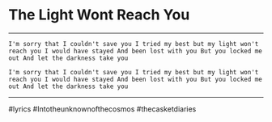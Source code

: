 # The Light Wont Reach You

---

``I'm sorry that
I couldn't save you
I tried my best
but my light won't reach you
I would have stayed
And been lost with you
But you locked me out
And let the darkness take you``

``I'm sorry that
I couldn't save you
I tried my best
but my light won't reach you
I would have stayed
And been lost with you
But you locked me out
And let the darkness take you``

---

#lyrics #Intotheunknownofthecosmos #thecasketdiaries 